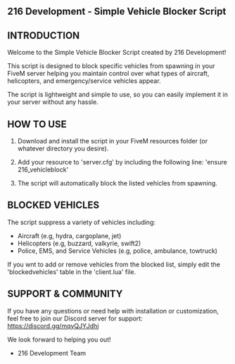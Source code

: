 ## 216 Development - Simple Vehicle Blocker Script ##

## INTRODUCTION ##

Welcome to the Simple Vehicle Blocker Script created by 216 Development!

This script is designed to block specific vehicles from spawning in your FiveM server helping you maintain 
control over what types of aircraft, helicopters, and emergency/service vehicles appear.

The script is lightweight and simple to use, so you can easily implement it in your server without any hassle.


## HOW TO USE ##

1. Download and install the script in your FiveM resources folder (or whatever directory you desire).

2. Add your resource to 'server.cfg' by including the following line:
    'ensure 216_vehicleblock'

3. The script will automatically block the listed vehicles from spawning.


## BLOCKED VEHICLES ##

The script suppress a variety of vehicles including:

- Aircraft (e.g, hydra, cargoplane, jet)
- Helicopters (e.g, buzzard, valkyrie, swift2)
- Police, EMS, and Service Vehicles (e.g, police, ambulance, towtruck)

If you wnt to add or remove vehicles from the blocked list, simply edit the 'blockedvehicles' table
in the 'client.lua' file.

## SUPPORT & COMMUNITY ##

If you have any questions or need help with installation or customization, feel free to join our Discord server for support: https://discord.gg/mqyQJYJdhj

We look forward to helping you out!

- 216 Development Team
